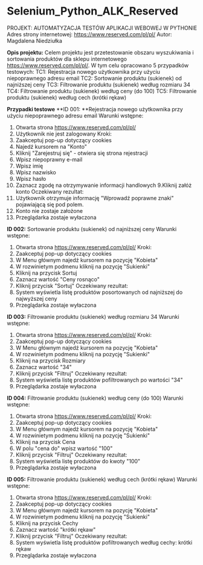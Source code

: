 # Selenium_Python_ALK_Reserved
PROJEKT: AUTOMATYZACJA TESTÓW APLIKACJI WEBOWEJ W PYTHONIE
Adres strony internetowej: https://www.reserved.com/pl/pl/
Autor: Magdalena Niedziułka

**Opis projektu:**
Celem projektu jest przetestowanie obszaru wyszukiwania i sortowania produktów dla sklepu internetowego https://www.reserved.com/pl/pl/. W tym celu opracowano 5 przypadków testowych:
TC1: Rejestracja nowego użytkownika przy użyciu niepoprawnego adresu email
TC2: Sortowanie produktu (sukienek) od najniższej ceny
TC3: Filtrowanie produktu (sukienek) według rozmiaru 34
TC4: Filtrowanie produktu (sukienek) według ceny (do 100)
TC5: Filtrowanie produktu (sukienek) według cech (krótki rękaw)


**Przypadki testowe**
**ID 001: **Rejestracja nowego użytkownika przy użyciu niepoprawnego adresu email
Warunki wstępne:
1. Otwarta strona https://www.reserved.com/pl/pl/
2. Użytkownik nie jest zalogowany
Kroki:
1. Zaakceptuj pop-up dotyczący cookies
2. Najedź kursorem na "Konto" 
3. Kliknij "Zarejestruj się" - otwiera się strona rejestracji
4. Wpisz niepoprawny e-mail
5. Wpisz imię
6. Wpisz nazwisko
7. Wpisz hasło
8. Zaznacz zgodę na otrzymywanie informacji handlowych
9.Kliknij załóż konto
Oczekiwany rezultat:
1. Użytkownik otrzymuje informację "Wprowadź poprawne znaki" pojawiającą się pod polem.
2. Konto nie zostaje założone
3. Przeglądarka zostaje wyłaczona

**ID 002:** Sortowanie produktu (sukienek) od najniższej ceny
Warunki wstępne:
1. Otwarta strona https://www.reserved.com/pl/pl/
Kroki:
1. Zaakceptuj pop-up dotyczący cookies
2. W Menu głównym najedź kursorem na pozycję "Kobieta"
3. W rozwinietym podmenu kliknij na pozycję "Sukienki"
4. Kliknij na przycisk Sortuj
5. Zaznacz wartość "Ceny rosnąco"
6. Kliknij przycisk "Sortuj"
Oczekiwany rezultat:
1. System wyświetla listę produktów posortowanych od najniższej do najwyższej ceny
2. Przeglądarka zostaje wyłaczona

**ID 003:** Filtrowanie produktu (sukienek) według rozmiaru 34
Warunki wstępne:
1. Otwarta strona https://www.reserved.com/pl/pl/
Kroki:
1. Zaakceptuj pop-up dotyczący cookies
2. W Menu głównym najedź kursorem na pozycję "Kobieta"
3. W rozwinietym podmenu kliknij na pozycję "Sukienki"
4. Kliknij na przycisk Rozmiary
5. Zaznacz wartość "34"
6. Kliknij przycisk "Filtruj"
Oczekiwany rezultat:
1. System wyświetla listę produktów pofiltrowanych po wartości "34"
2. Przeglądarka zostaje wyłaczona

**ID 004:** Filtrowanie produktu (sukienek) według ceny (do 100)
Warunki wstępne:
1. Otwarta strona https://www.reserved.com/pl/pl/
Kroki:
1. Zaakceptuj pop-up dotyczący cookies
2. W Menu głównym najedź kursorem na pozycję "Kobieta"
3. W rozwinietym podmenu kliknij na pozycję "Sukienki"
4. Kliknij na przycisk Cena
5. W polu "cena do" wpisz wartość "100"
6. Kliknij przycisk "Filtruj"
Oczekiwany rezultat:
1. System wyświetla listę produktów do kwoty "100"
2. Przeglądarka zostaje wyłaczona

**ID 005:** Filtrowanie produktu (sukienek) według cech (krótki rękaw)
Warunki wstępne:
1. Otwarta strona https://www.reserved.com/pl/pl/
Kroki:
1. Zaakceptuj pop-up dotyczący cookies
2. W Menu głównym najedź kursorem na pozycję "Kobieta"
3. W rozwinietym podmenu kliknij na pozycję "Sukienki"
4. Kliknij na przycisk Cechy
5. Zaznacz wartość "krótki rękaw"
6. Kliknij przycisk "Filtruj"
Oczekiwany rezultat:
1. System wyświetla listę produktów pofiltrowanych według cechy: krótki rękaw
2. Przeglądarka zostaje wyłaczona
